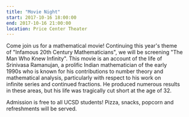 ```yaml
---
title: "Movie Night"
start: 2017-10-16 18:00:00
end: 2017-10-16 21:00:00
location: Price Center Theater
---
```


Come join us for a mathematical movie! Continuing this year's theme  
of "Infamous 20th Century Mathematicians", we will be screening "The  
Man Who Knew Infinity". This movie is an account of the life of  
Srinivasa Ramanujan, a prolific Indian mathematician of the early  
1990s who is known for his contributions to number theory and  
mathematical analysis, particularly with respect to his work on  
infinite series and continued fractions. He produced numerous results  
in these areas, but his life was tragically cut short at the age of 32.

Admission is free to all UCSD students! Pizza, snacks, popcorn and  
refreshments will be served.
